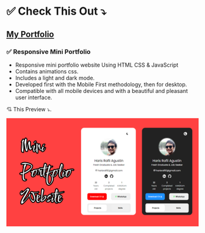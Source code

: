 # ✅ Check This Out ⤵
## [My Portfolio](https://haris-rafli-portfolio.vercel.app/)
### ✅ Responsive Mini Portfolio

- Responsive mini portfolio website Using HTML CSS & JavaScript
- Contains animations css.
- Includes a light and dark mode.
- Developed first with the Mobile First methodology, then for desktop.
- Compatible with all mobile devices and with a beautiful and pleasant user interface.

💘 This Preview ⤵. 

![preview img](assets/preview-mini.png)
